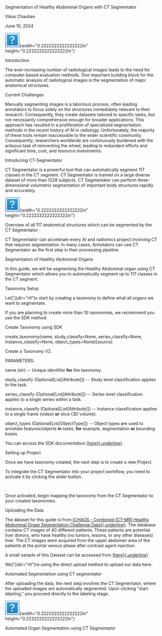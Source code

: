 Segmentation of Healthy Abdominal Organs with CT Segmentator

Vikas Chauhan

June 10, 2024

![Attachment.png](./images/media/image1.png){width="0.2222222222222222in"
height="0.2222222222222222in"}

Introduction

The ever-increasing number of radiological images leads to the need for
computer-based evaluation methods. One important building block for the
automatic analysis of radiological images is the segmentation of major
anatomical structures.

Current Challenges

Manually segmenting images is a laborious process, often leading
annotators to focus solely on the structures immediately relevant to
their research. Consequently, they create datasets tailored to specific
tasks, but not necessarily comprehensive enough for broader
applications. This approach has resulted in a proliferation of
specialized segmentation methods in the recent history of AI in
radiology. Unfortunately, the majority of these tools remain
inaccessible to the wider scientific community. Consequently,
researchers worldwide are continuously burdened with the arduous task of
reinventing the wheel, leading to redundant efforts and significant
time, cost, and resource investments.

Introducing CT-Segmentator

CT Segmentator is a powerful tool that can automatically segment 117
classes in the CT segment. CT Segmentator is trained on a large diverse
dataset of more than 1228 subjects. CT Segmentator can perform
three-dimensional volumetric segmentation of important body structures
rapidly and accurately.

![Attachment.png](extractions/19/images/media/image1.png){width="0.2222222222222222in"
height="0.2222222222222222in"}

Overview of all 117 anatomical structures which can be segmented by the
CT Segmentator

CT Segmentator can accelerate every AI and radiomics project involving
CT that requires segmentation. In many cases, Annotators can use CT
Segmentator as the first step in their processing pipeline.

Segmentation of Healthy Abdominal Organs

In this guide, we will be segmenting the Healthy Abdominal organ using
CT Segmentator which allows you to automatically segment up to 117
classes in the CT segment.

Taxonomy Setup

Let[']{dir="rtl"}s start by creating a taxonomy to define what all
organs we want to segmentate.

If you are planning to create more than 10 taxonomies, we recommend you
use the SDK method.

Create Taxonomy using SDK

create_taxonomy(name, study_classify=None, series_classify=None,
instance_classify=None, object_types=None)\[source\]

Create a Taxonomy V2.

PARAMETERS:

name (str) -- Unique identifier **for** the taxonomy.

study_classify (Optional\[List\[Attribute\]\]) -- Study level
classification applies to the task.

series_classify (Optional\[List\[Attribute\]\]) -- Series level
classification applies to a single series within a task.

instance_classify (Optional\[List\[Attribute\]\]) -- Instance
classification applies to a single frame (video) **or** slice (3D
volume).

object_types (Optional\[List\[ObjectType\]\]) -- Object types are used
to annotate features/objects **in** tasks, **for** example, segmentation
**or** bounding boxes.

You can access the SDK documentation
[[here]{.underline}](https://sdk.redbrickai.com/sdk.html#).

Setting up Project

Once we have taxonomy created, the next step is to create a new Project.

To integrate the CT Segmentator into your project workflow, you need to
activate it by clicking the slider button.

‍

Once activated, begin mapping the taxonomy from the CT Segmentator to
your created taxonomies.

Uploading the Data

The dataset for this guide is from [[CHAOS - Combined (CT-MR) Healthy
Abdominal Organ Segmentation Challenge
Data]{.underline}](https://zenodo.org/records/3431873). The database
contains CT images of 40 different patients. These patients are
potential liver donors, who have healthy (no tumors, lesions, or any
other diseases) liver. The CT images were acquired from the upper
abdomen area of the patients at the portal venous phase after contrast
agent injection.

A small sample of this Dataset can be accessed from
[[here]{.underline}](https://drive.google.com/drive/folders/1FoHR4tjxKPsp7EmJAVHfNzyR0WR_eq1K)

We[']{dir="rtl"}re using the direct upload method to upload our data
here.

Automated Segmentation using CT segmentator

After uploading the data, the next step involves the CT Segmentator,
where the uploaded images are automatically segmented. Upon clicking
\"start labeling,\" you proceed directly to the labeling stage.

![Attachment.png](extractions/19/images/media/image1.png){width="0.2222222222222222in"
height="0.2222222222222222in"}

Automated Organ Segmentation using CT Segmentator
